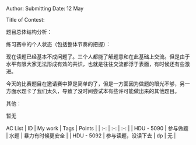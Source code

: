 

Author:
Submitting Date: 12 May

Title of Contest:

题目总体结构分析：


练习赛中的个人状态（包括整体节奏的把握）：

现在读题已经基本不成问题了。三个人都能了解题意和在此基础上交流。但是由于水平有限大家无法形成有效的共识，也就是往往交流都浮于表面，有时候还有些激进。

今天的比赛题目在邀请赛中算是简单的了，但是一方面因为做题的眼光不够，另一方面水题卡了我们太久，导致了没时间尝试本有些许可能做出来的其他题目。

其他：

暂无

AC List
| ID | My work | Tags | Points |
| :-: | :-: | :-: | 
| HDU - 5090 | 参与做题 | 水题 | 暴力有时候更安全 |
| HDU - 5092 | 参与读题，没读下去 | dp | 无 |

 

